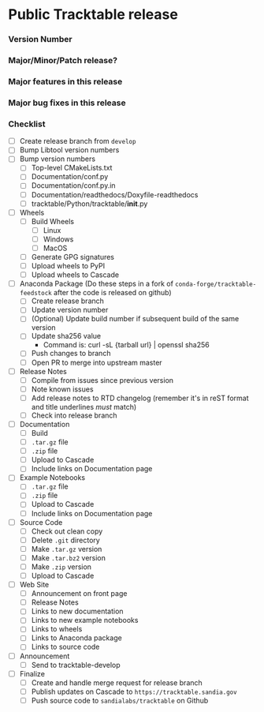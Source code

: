 <!--

This template is for creating a Tracktable release that will go out to the world.

-->

# Public Tracktable release

### Version Number

<!--
    Example: 1.3.1
-->

### Major/Minor/Patch release?

<!--
    Example: Patch
-->

### Major features in this release

<!--
    Example: Interactive trajectory rendering using Folium
-->

### Major bug fixes in this release

<!--
    Example: Python interpreter crashes on import
-->

### Checklist

- [ ] Create release branch from `develop`
- [ ] Bump Libtool version numbers
- [ ] Bump version numbers
    * [ ] Top-level CMakeLists.txt
    * [ ] Documentation/conf.py
    * [ ] Documentation/conf.py.in
    * [ ] Documentation/readthedocs/Doxyfile-readthedocs
    * [ ] tracktable/Python/tracktable/__init__.py
- [ ] Wheels
    * [ ] Build Wheels
        - [ ] Linux
        - [ ] Windows
        - [ ] MacOS
    * [ ] Generate GPG signatures
    * [ ] Upload wheels to PyPI
    * [ ] Upload wheels to Cascade
- [ ] Anaconda Package (Do these steps in a fork of `conda-forge/tracktable-feedstock` after the code is released on github)
    * [ ] Create release branch
    * [ ] Update version number
    * [ ] (Optional) Update build number if subsequent build of the same version
    * [ ] Update sha256 value
        - Command is: curl -sL {tarball url} | openssl sha256
    * [ ] Push changes to branch
    * [ ] Open PR to merge into upstream master
- [ ] Release Notes
    * [ ] Compile from issues since previous version
    * [ ] Note known issues
    * [ ] Add release notes to RTD changelog (remember it's in reST format and title underlines *must* match)
    * [ ] Check into release branch
- [ ] Documentation
    * [ ] Build
    * [ ] `.tar.gz` file
    * [ ] `.zip` file
    * [ ] Upload to Cascade
    * [ ] Include links on Documentation page
- [ ] Example Notebooks
    * [ ] `.tar.gz` file
    * [ ] `.zip` file
    * [ ] Upload to Cascade
    * [ ] Include links on Documentation page
- [ ] Source Code
    * [ ] Check out clean copy
    * [ ] Delete `.git` directory
    * [ ] Make `.tar.gz` version
    * [ ] Make `.tar.bz2` version
    * [ ] Make `.zip` version
    * [ ] Upload to Cascade
- [ ] Web Site
    * [ ] Announcement on front page
    * [ ] Release Notes
    * [ ] Links to new documentation
    * [ ] Links to new example notebooks
    * [ ] Links to wheels
    * [ ] Links to Anaconda package
    * [ ] Links to source code
- [ ] Announcement
    * [ ] Send to tracktable-develop
- [ ] Finalize
    * [ ] Create and handle merge request for release branch
    * [ ] Publish updates on Cascade to `https://tracktable.sandia.gov`
    * [ ] Push source code to `sandialabs/tracktable` on Github
